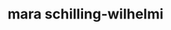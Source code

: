 ---
title: "mara schilling-wilhelmi"
role: "phd student"
image: "team/mara.jpg"
bio: "i did my master's degree in chemistry at the friedrich-schiller university jena, germany and i became a phd student in kevin's lab in october 2024. i focus on developing benchmarks for the chemistry domain, extracting information from published data with vision language models, and applying this data to predict polymer reactions."
social:
  - icon: "orcid"
    url: "https://orcid.org/0009-0007-4392-5918"
  - icon: "google-scholar"
    url: "https://scholar.google.com/citations?user=SvY1HH8AAAAJ&hl=de"
  - icon: "github"
    url: "https://github.com/marawilhelmi"
  - icon: "linkedin"
    url: "https://www.linkedin.com/in/mara-schilling-wilhelmi-853530314/"
  - icon: "envelope"
    url: "mailto:mara.wilhelmi@uni-jena.de"
---